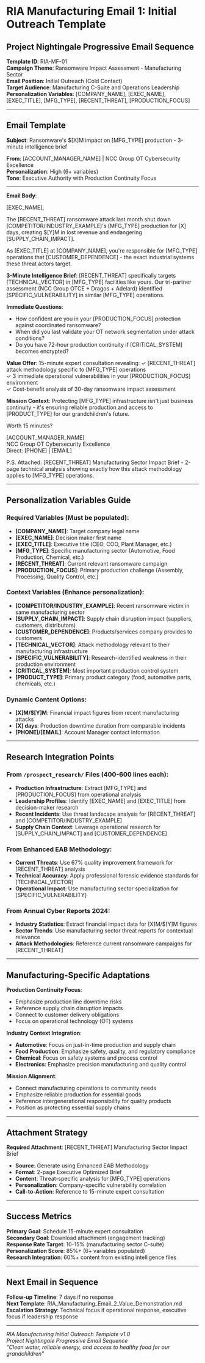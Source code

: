 # RIA Manufacturing Email 1: Initial Outreach Template
## Project Nightingale Progressive Email Sequence

**Template ID**: RIA-MF-01  
**Campaign Theme**: Ransomware Impact Assessment - Manufacturing Sector  
**Email Position**: Initial Outreach (Cold Contact)  
**Target Audience**: Manufacturing C-Suite and Operations Leadership  
**Personalization Variables**: [COMPANY_NAME], [EXEC_NAME], [EXEC_TITLE], [MFG_TYPE], [RECENT_THREAT], [PRODUCTION_FOCUS]  

---

## Email Template

**Subject**: Ransomware's $[X]M impact on [MFG_TYPE] production - 3-minute intelligence brief

**From**: [ACCOUNT_MANAGER_NAME] | NCC Group OT Cybersecurity Excellence  
**Personalization**: High (6+ variables)  
**Tone**: Executive Authority with Production Continuity Focus  

---

**Email Body**:

[EXEC_NAME],

The [RECENT_THREAT] ransomware attack last month shut down [COMPETITOR/INDUSTRY_EXAMPLE]'s [MFG_TYPE] production for [X] days, creating $[Y]M in lost revenue and endangering [SUPPLY_CHAIN_IMPACT].

As [EXEC_TITLE] at [COMPANY_NAME], you're responsible for [MFG_TYPE] operations that [CUSTOMER_DEPENDENCE] - the exact industrial systems these threat actors target.

**3-Minute Intelligence Brief**: [RECENT_THREAT] specifically targets [TECHNICAL_VECTOR] in [MFG_TYPE] facilities like yours. Our tri-partner assessment (NCC Group OTCE + Dragos + Adelard) identified [SPECIFIC_VULNERABILITY] in similar [MFG_TYPE] operations.

**Immediate Questions**:
- How confident are you in your [PRODUCTION_FOCUS] protection against coordinated ransomware?
- When did you last validate your OT network segmentation under attack conditions?
- Do you have 72-hour production continuity if [CRITICAL_SYSTEM] becomes encrypted?

**Value Offer**: 15-minute expert consultation revealing:
✓ [RECENT_THREAT] attack methodology specific to [MFG_TYPE] operations  
✓ 3 immediate operational vulnerabilities in your [PRODUCTION_FOCUS] environment  
✓ Cost-benefit analysis of 30-day ransomware impact assessment  

**Mission Context**: Protecting [MFG_TYPE] infrastructure isn't just business continuity - it's ensuring reliable production and access to [PRODUCT_TYPE] for our grandchildren's future.

Worth 15 minutes?

[ACCOUNT_MANAGER_NAME]  
NCC Group OT Cybersecurity Excellence  
Direct: [PHONE] | [EMAIL]  

P.S. Attached: [RECENT_THREAT] Manufacturing Sector Impact Brief - 2-page technical analysis showing exactly how this attack methodology applies to [MFG_TYPE] operations.

---

## Personalization Variables Guide

### Required Variables (Must be populated):
- **[COMPANY_NAME]**: Target company legal name
- **[EXEC_NAME]**: Decision maker first name
- **[EXEC_TITLE]**: Executive title (CEO, COO, Plant Manager, etc.)
- **[MFG_TYPE]**: Specific manufacturing sector (Automotive, Food Production, Chemical, etc.)
- **[RECENT_THREAT]**: Current relevant ransomware campaign
- **[PRODUCTION_FOCUS]**: Primary production challenge (Assembly, Processing, Quality Control, etc.)

### Context Variables (Enhance personalization):
- **[COMPETITOR/INDUSTRY_EXAMPLE]**: Recent ransomware victim in same manufacturing sector
- **[SUPPLY_CHAIN_IMPACT]**: Supply chain disruption impact (suppliers, customers, distributors)
- **[CUSTOMER_DEPENDENCE]**: Products/services company provides to customers
- **[TECHNICAL_VECTOR]**: Attack methodology relevant to their manufacturing infrastructure
- **[SPECIFIC_VULNERABILITY]**: Research-identified weakness in their production environment
- **[CRITICAL_SYSTEM]**: Most important production control system
- **[PRODUCT_TYPE]**: Primary product category (food, automotive parts, chemicals, etc.)

### Dynamic Content Options:
- **[X]M/$[Y]M**: Financial impact figures from recent manufacturing attacks
- **[X] days**: Production downtime duration from comparable incidents
- **[PHONE]/[EMAIL]**: Account Manager contact information

---

## Research Integration Points

### From `/prospect_research/` Files (400-600 lines each):
- **Production Infrastructure**: Extract [MFG_TYPE] and [PRODUCTION_FOCUS] from operational analysis
- **Leadership Profiles**: Identify [EXEC_NAME] and [EXEC_TITLE] from decision-maker research
- **Recent Incidents**: Use threat landscape analysis for [RECENT_THREAT] and [COMPETITOR/INDUSTRY_EXAMPLE]
- **Supply Chain Context**: Leverage operational research for [SUPPLY_CHAIN_IMPACT] and [CUSTOMER_DEPENDENCE]

### From Enhanced EAB Methodology:
- **Current Threats**: Use 67% quality improvement framework for [RECENT_THREAT] analysis
- **Technical Accuracy**: Apply professional forensic evidence standards for [TECHNICAL_VECTOR]
- **Operational Impact**: Use manufacturing sector specialization for [SPECIFIC_VULNERABILITY]

### From Annual Cyber Reports 2024:
- **Industry Statistics**: Extract financial impact data for [X]M/$[Y]M figures
- **Sector Trends**: Use manufacturing sector threat reports for contextual relevance
- **Attack Methodologies**: Reference current ransomware campaigns for [RECENT_THREAT]

---

## Manufacturing-Specific Adaptations

**Production Continuity Focus**:
- Emphasize production line downtime risks
- Reference supply chain disruption impacts
- Connect to customer delivery obligations
- Focus on operational technology (OT) systems

**Industry Context Integration**:
- **Automotive**: Focus on just-in-time production and supply chain
- **Food Production**: Emphasize safety, quality, and regulatory compliance
- **Chemical**: Focus on safety systems and process control
- **Electronics**: Emphasize precision manufacturing and quality control

**Mission Alignment**:
- Connect manufacturing operations to community needs
- Emphasize reliable production for essential goods
- Reference intergenerational responsibility for quality products
- Position as protecting essential supply chains

---

## Attachment Strategy

**Required Attachment**: [RECENT_THREAT] Manufacturing Sector Impact Brief
- **Source**: Generate using Enhanced EAB Methodology
- **Format**: 2-page Executive Optimized Brief
- **Content**: Threat-specific analysis for [MFG_TYPE] operations
- **Personalization**: Company-specific vulnerability correlation
- **Call-to-Action**: Reference to 15-minute expert consultation

---

## Success Metrics

**Primary Goal**: Schedule 15-minute expert consultation  
**Secondary Goal**: Download attachment (engagement tracking)  
**Response Rate Target**: 10-15% (manufacturing sector C-suite)  
**Personalization Score**: 85%+ (6+ variables populated)  
**Research Integration**: 60%+ content from existing intelligence files  

---

## Next Email in Sequence

**Follow-up Timeline**: 7 days if no response  
**Next Template**: RIA_Manufacturing_Email_2_Value_Demonstration.md  
**Escalation Strategy**: Technical focus if operational response, executive focus if leadership response  

---

*RIA Manufacturing Initial Outreach Template v1.0*  
*Project Nightingale Progressive Email Sequence*  
*"Clean water, reliable energy, and access to healthy food for our grandchildren"*